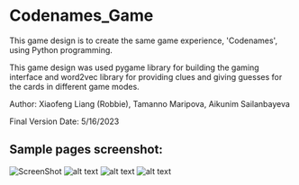 # Codenames_Game

This game design is to create the same game experience, 'Codenames', using Python programming. 

This game design was used pygame library for building the gaming interface and word2vec library for providing clues and giving guesses for the cards in different game modes.

Author: Xiaofeng Liang (Robbie), Tamanno Maripova, Aikunim Sailanbayeva

Final Version Date: 5/16/2023

## Sample pages screenshot:
![ScreenShot](https://github.com/RobbieL37/Codenames_Game/codenames_homepage.png)
![alt text](https://github.com/RobbieL37/Codenames_Game/spymaster_mode.png "Spymaster")
![alt text](https://github.com/RobbieL37/Codenames_Game/definition_page.png "definition")
![alt text](https://github.com/RobbieL37/Codenames_Game/player_mode.png "player")



